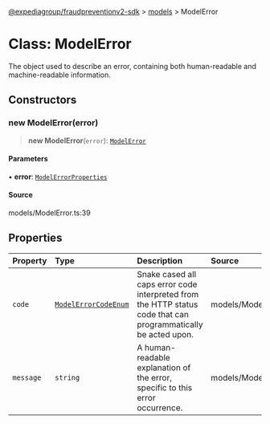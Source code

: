 [@expediagroup/fraudpreventionv2-sdk](../../index.md) > [models](../index.md) > ModelError

# Class: ModelError

The object used to describe an error, containing both human-readable and machine-readable information.

## Constructors

### new ModelError(error)

> **new ModelError**(`error`): [`ModelError`](ModelError.md)

#### Parameters

▪ **error**: [`ModelErrorProperties`](../interfaces/ModelErrorProperties.md)

#### Source

models/ModelError.ts:39

## Properties

| Property | Type | Description | Source |
| :------ | :------ | :------ | :------ |
| `code` | [`ModelErrorCodeEnum`](../type-aliases/ModelErrorCodeEnum.md) | Snake cased all caps error code interpreted from the HTTP status code that can programmatically be acted upon. | models/ModelError.ts:32 |
| `message` | `string` | A human-readable explanation of the error, specific to this error occurrence. | models/ModelError.ts:37 |

